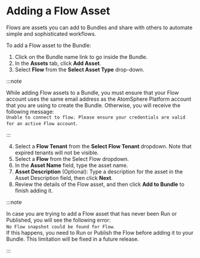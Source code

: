 
# Adding a Flow Asset 

<head>
  <meta name="guidename" content="Bundles"/>
  <meta name="context" content="01a0189e-373e-4a9b-ba94-ff9fdd4f7b8e"/>
</head>

Flows are assets you can add to Bundles and share with others to automate simple and sophisticated workflows. 

To add a Flow asset to the Bundle:

1. Click on the Bundle name link to go inside the Bundle.
2. In the **Assets** tab, click **Add Asset**.
3. Select **Flow** from the **Select Asset Type** drop-down.

:::note

While adding Flow assets to a Bundle, you must ensure that your Flow account uses the same email address as the AtomSphere Platform account that  you are using to create the Bundle. Otherwise, you will receive the following message:<br/>
`Unable to connect to flow. Please ensure your credentials are valid for an active Flow account`.

:::

4. Select a **Flow Tenant** from the **Select Flow Tenant** dropdown. Note that expired tenants will not be visible.
5. Select a **Flow** from the Select Flow dropdown.
6. In the **Asset Name** field, type the asset name.
7. **Asset Description** (Optional): Type a description for the asset in the Asset Description field, then click **Next**.
8. Review the details of the Flow asset, and then click **Add to Bundle** to finish adding it.

:::note

 In case you are trying to add a Flow asset that has never been Run or Published, you will see the following error: <br/> 
 `No Flow snapshot could be found for Flow`.<br/>  If this happens, you need to Run or Publish the Flow before adding it to your Bundle.  This limitation will be fixed in a future release.
 
:::